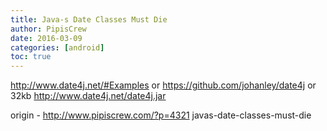 ```yaml
---
title: Java-s Date Classes Must Die
author: PipisCrew
date: 2016-03-09
categories: [android]
toc: true
---
```


http://www.date4j.net/#Examples
or
https://github.com/johanley/date4j
or 32kb
http://www.date4j.net/date4j.jar

origin - http://www.pipiscrew.com/?p=4321 javas-date-classes-must-die